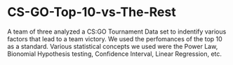 # CS-GO-Top-10-vs-The-Rest

A team of three analyzed a CS:GO Tournament Data set to indentify various factors that lead to a team victory. We used the perfomances of the top 10 as a standard. Various statistical concepts we used were the Power Law, Bionomial Hypothesis testing, Confidence Interval, Linear Regression, etc.
